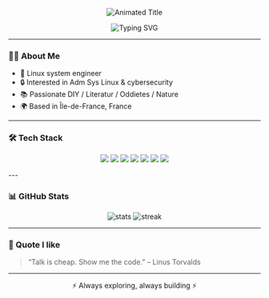 <p align="center">
  <img src="https://readme-typing-svg.demolab.com?font=Share+Tech+Mono&size=30&pause=1000&color=00FF00&center=true&vCenter=true&width=600&lines=Jerome+Aguas;Linux+Engineer;Cybersecurity+Enthusiast;Always+Learning" alt="Animated Title" />
</p>



<p align="center">
  <img src="https://readme-typing-svg.demolab.com?font=Fira+Code&pause=1000&color=2E64FE&center=true&vCenter=true&width=435&lines=Linux+System+Engineer;Cybersecurity+Enthusiast;Always+learning+%26+building" alt="Typing SVG" />
</p>

---

### 👨‍💻 About Me
- 💼 Linux system engineer  
- 🔒 Interested in Adm Sys Linux & cybersecurity 
- 📚 Passionate DIY / Literatur / Oddietes / Nature 
- 🌍 Based in Île-de-France, France  

---

### 🛠️ Tech Stack
<p align="center">
  <img src="https://img.shields.io/badge/Linux-111?logo=linux&logoColor=white" />
  <img src="https://img.shields.io/badge/Bash-121212?logo=gnubash&logoColor=white" />
  <img src="https://img.shields.io/badge/Ansible-000?logo=ansible&logoColor=white" />
  <img src="https://img.shields.io/badge/Docker-0db7ed?logo=docker&logoColor=white" />
  <img src="https://img.shields.io/badge/Git-F05032?logo=git&logoColor=white" />
  <img src="https://img.shields.io/badge/Cybersecurity-222?logo=protonvpn&logoColor=white" />
  <img src="https://img.shields.io/badge/SOC-111?logo=siemens&logoColor=white" />
</p>
---

### 📊 GitHub Stats
<p align="center">
  <img src="https://github-readme-stats.vercel.app/api?username=JeromeAguas&show_icons=true&theme=tokyonight&hide_border=true" alt="stats" />
  <img src="https://github-readme-streak-stats.herokuapp.com/?user=JeromeAguas&theme=tokyonight&hide_border=true" alt="streak" />
</p>

---

### 🌌 Quote I like
> “Talk is cheap. Show me the code.” – Linus Torvalds  

---

<p align="center">⚡ Always exploring, always building ⚡</p>

